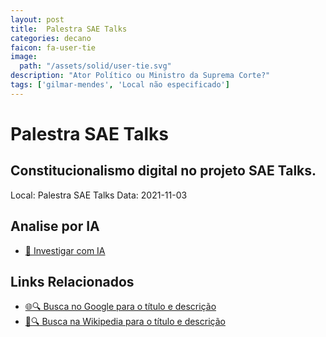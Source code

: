 ```yaml
---
layout: post
title:  Palestra SAE Talks
categories: decano
faicon: fa-user-tie
image:
  path: "/assets/solid/user-tie.svg"
description: "Ator Político ou Ministro da Suprema Corte?"
tags: ['gilmar-mendes', 'Local não especificado']
---
```


# Palestra SAE Talks
## Constitucionalismo digital no projeto SAE Talks.
Local: Palestra SAE Talks
Data: 2021-11-03

## Analise por IA
- [🤖 Investigar com IA](https://www.perplexity.ai/search?q=%22Gilmar%20Mendes%22%20%2B%20Palestra%20SAE%20Talks%20Constitucionalismo%20digital%20no%20projeto%20SAE%20Talks.%20Local%20n%C3%A3o%20especificado)

## Links Relacionados
- [🌐🔍 Busca no Google para o título e descrição](https://www.google.com/search?q=%22Gilmar%20Mendes%22%20%2B%20Palestra%20SAE%20Talks%20Constitucionalismo%20digital%20no%20projeto%20SAE%20Talks.%20Local%20n%C3%A3o%20especificado)
- [📖🔍 Busca na Wikipedia para o título e descrição](https://pt.wikipedia.org/w/index.php?search=%22Gilmar%20Mendes%22%20%2B%20Palestra%20SAE%20Talks%20Constitucionalismo%20digital%20no%20projeto%20SAE%20Talks.%20Local%20n%C3%A3o%20especificado)

